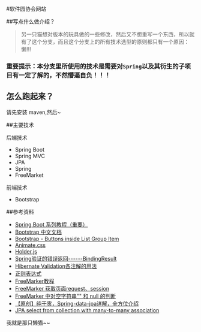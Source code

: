 #软件园协会网站

##写点什么做介绍？

>   另一只猫想对版本的玩具做的一些修改，然后又不想重写一个东西，所以就有了这个分支，而且这个分支上的所有技术选型的原则都只有一个原因：懒!!!

### 重要提示：本分支里所使用的技术是需要对`Spring`以及其衍生的子项目有一定了解的，不然懵逼自负！！！

##  怎么跑起来？

请先安装 maven,然后~

##主要技术

后端技术

-   Spring Boot
-   Spring MVC
-   JPA
-   Spring
-   FreeMarket

前端技术

-   Bootstrap

##参考资料

-   [Spring Boot 系列教程（重要）](http://412887952-qq-com.iteye.com/category/356333)
-   [Bootstrap 中文文档](http://v3.bootcss.com/)
-   [Bootstrap - Buttons inside List Group Item](http://stackoverflow.com/questions/38373842/bootstrap-buttons-inside-list-group-item) 
-   [Animate.css](https://daneden.github.io/animate.css/)
-   [Holder.js](http://holderjs.com/)
-   [Spring验证的错误返回------BindingResult](http://zyjustin9.iteye.com/blog/2002606)
-   [Hibernate Validation各注解的用法](http://tcrct.iteye.com/blog/1329823)
-   [正则表达式](https://zh.wikipedia.org/wiki/%E6%AD%A3%E5%88%99%E8%A1%A8%E8%BE%BE%E5%BC%8F)
-   [FreeMarker教程](http://relive123-yahoo-com-cn.iteye.com/blog/818013)
-   [FreeMarker 获取页面request、session](http://blog.csdn.net/feiyu8607/article/details/6557159)
-   [FreeMarker 中对空字符串"" 和 null 的判断](http://www.liuqianfei.com/article/87f8317eb7ee4d3f80cd41e64d4e6240)
-   [【原创】纯干货，Spring-data-jpa详解，全方位介绍](http://www.cnblogs.com/dreamroute/p/5173896.html)
-   [JPA select from collection with many-to-many association](http://stackoverflow.com/questions/15153877/jpa-select-from-collection-with-many-to-many-association)

我就是那只懒猫~~
